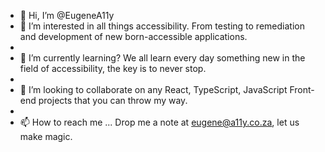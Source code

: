 - 👋 Hi, I’m @EugeneA11y
- 👀 I’m interested in all things accessibility. From testing to remediation and development of new born-accessible applications.
-  
- 🌱 I’m currently learning? We all learn every day something new in the field of accessibility, the key is to never stop.
- 
- 💞️ I’m looking to collaborate on any React, TypeScript, JavaScript Front-end projects that you can throw my way.
- 
- 📫 How to reach me ...
Drop me a note at eugene@a11y.co.za, let us make magic.
